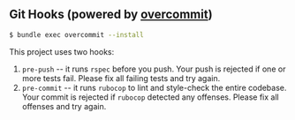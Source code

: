 ## Git Hooks (powered by [overcommit][1])

```sh
$ bundle exec overcommit --install
```

This project uses two hooks:

1. `pre-push` -- it runs `rspec` before you push. Your push is rejected if one
   or more tests fail. Please fix all failing tests and try again.
2. `pre-commit` -- it runs `rubocop` to lint and style-check the entire
   codebase. Your commit is rejected if `rubocop` detected any offenses. Please
   fix all offenses and try again.

[1]: https://github.com/brigade/overcommit
